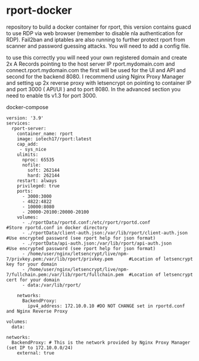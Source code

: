 # rport-docker
repository to build a docker container for rport, this version contains guacd to use RDP via web browser (remember to disable nla authentication for RDP).
Fail2ban and iptables are also running to further protect rport from scanner and password guessing attacks.
You will need to add a config file.

to use this correctly you will need your own registered domain and create 2x A Records pointing to the host server IP rport.mydomain.com and connect.rport.mydomain.com the first will be used for the UI and API and second for the backend 8080. I recommend using Nginx Proxy Manager and setting up 2x reverse proxy with letsencrypt on pointing to container IP and port 3000 ( API/UI ) and to port 8080. In the advanced section you need to enable tls v1.3 for port 3000. 

docker-compose
```
version: '3.9'
services:
  rport-server:
    container_name: rport
    image: iotech17/rport:latest
    cap_add:
     - sys_nice
    ulimits:
      nproc: 65535
      nofile:
        soft: 262144
        hard: 262144
    restart: always
    privileged: true
    ports:
      - 3000:3000
      - 4822:4822
      - 10000:8080
      - 20000-20100:20000-20100
    volumes:
      - ./rportData/rportd.conf:/etc/rport/rportd.conf                                      #Store rportd.conf in docker directory
      - ./rportData/client-auth.json:/var/lib/rport/client-auth.json                        #Use encrypted password (see rport help for json format)
      - ./rportData/api-auth.json:/var/lib/rport/api-auth.json                              #Use encrypted password (see rport help for json format)
      - /home/user/nginx/letsencrypt/live/npm-7/privkey.pem:/var/lib/rport/privkey.pem      #Location of letsencrypt key for your domain
      - /home/user/nginx/letsencrypt/live/npm-7/fullchain.pem:/var/lib/rport/fullchain.pem  #Location of letsencrypt cert for your domain
      - data:/var/lib/rport/
    
    networks:
      BackendProxy:
        ipv4_address: 172.10.0.10 #DO NOT CHANGE set in rportd.conf and Nginx Reverse Proxy

volumes:
  data:

networks:
  BackendProxy: # This is the network provided by Nginx Proxy Manager (set IP to 172.10.0.0/24)
    external: true
